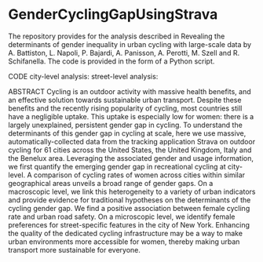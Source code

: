 # GenderCyclingGapUsingStrava

The repository provides for the analysis described in Revealing the determinants of gender inequality in urban cycling with large-scale data by A. Battiston, L. Napoli, P. Bajardi, A. Panisson, A. Perotti, M. Szell and R. Schifanella. The code is provided in the form of a Python script.

CODE
city-level analysis:
street-level analysis:


ABSTRACT
Cycling is an outdoor activity with massive health benefits, and an effective solution towards sustainable urban transport. Despite these benefits and the recently rising popularity of cycling, most countries still have a negligible uptake. This uptake is especially low for women: there is a largely unexplained, persistent gender gap in cycling. To understand the determinants of this gender gap in cycling at scale, here we use massive, automatically-collected data from the tracking application Strava on outdoor cycling for 61 cities across the United States, the United Kingdom, Italy and the Benelux area. Leveraging the associated gender and usage information, we first quantify the emerging gender gap in recreational cycling at city-level. A comparison of cycling rates of women across cities within similar geographical areas unveils a broad range of gender gaps. On a macroscopic level, we link this heterogeneity to a variety of urban indicators and provide evidence for traditional hypotheses on the determinants of the cycling gender gap. We find a positive association between female cycling rate and urban road safety. On a microscopic level, we identify female preferences for street-specific features in the city of New York. Enhancing the quality of the dedicated cycling infrastructure may be a way to make urban environments more accessible for women, thereby making urban transport more sustainable for everyone.

